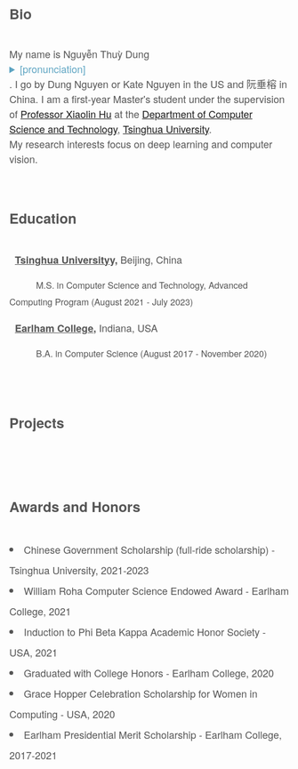 <content style="color:#555555; font-family:Helvetica Neue;">
<!--   <h1 style="font-size:35px; font-weight:normal; text-spacing:1.3px;">Welcome to my homepage!</h1> -->
<!--   <br/>
  <br/> -->
  <h2 id="bio" style="font-size:25px;">Bio</h2>
  <br/>
    <div style="font-size:18px; line-height:27px;" class="about">
    My name is Nguyễn Thuỳ Dung <details style="color:#5da4c2;"> Nwin Too-ee Yoong<summary>[pronunciation]</summary></details>. I go by Dung Nguyen or Kate Nguyen in the US and 阮垂榕 in China. I am a first-year Master's student under the supervision of <a href="http://www.xlhu.cn/" class="content-links" target="_blank">Professor Xiaolin Hu</a> at the <a href="https://www.cs.tsinghua.edu.cn/csen/" class="content-links" target="_blank">Department of Computer Science and Technology</a>, <a href="https://www.tsinghua.edu.cn/en/" target="_blank">Tsinghua University</a>. <br/> 
    My research interests focus on deep learning and computer vision.
    </div>
  <br/>
  <br/>

  <h2 id="edu" style="font-size:25px;">Education</h2>
  <br/>
    <div style="font-size:18px; line-height:30px;">
      <i class="fas fa-graduation-cap fa-lg" style="font-family:Font Awesome 5 Free;"></i>&nbsp; <b><a href="https://www.tsinghua.edu.cn/en/" target="_blank" style="color:inherit;">Tsinghua University</a>y,</b> Beijing, China
        <p style="font-size:16px">&emsp;&emsp;&emsp;M.S. in Computer Science and Technology, Advanced Computing Program (August 2021 - July 2023)</p>
      <i class="fas fa-graduation-cap fa-lg" style="font-family:Font Awesome 5 Free;"></i>&nbsp; <b><a href="https://earlham.edu/" target="_blank" style="color:inherit;">Earlham College</a>,</b> Indiana, USA
        <p style="font-size:16px">&emsp;&emsp;&emsp;B.A. in Computer Science (August 2017 - November 2020)</p>
    </div>                                                                     
  <br/>
  <br/>

  <h2 id="projects" style="font-size:25px;">Projects</h2>
  <br/>
    <div style="font-size:18px; line-height:27px;">
    </div>
  <br/>
  <br/>

  <h2 id="awards" style="font-size:25px;">Awards and Honors</h2>
  <br/>
    <div style="font-size:18px; line-height:37px;">
      <li>Chinese Government Scholarship (full-ride scholarship) - Tsinghua University, 2021-2023</li>
      <li>William Roha Computer Science Endowed Award - Earlham College, 2021</li>
      <li>Induction to Phi Beta Kappa Academic Honor Society - USA, 2021</li>
      <li>Graduated with College Honors - Earlham College, 2020</li>
      <li>Grace Hopper Celebration Scholarship for Women in Computing - USA, 2020</li>
      <li>Earlham Presidential Merit Scholarship - Earlham College, 2017-2021</li>
    </div>
  <br/>
  <br/>
  
  
</content>
